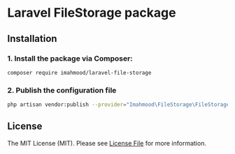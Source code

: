 # Laravel FileStorage package

## Installation
### 1. Install the package via Composer:

```
composer require imahmood/laravel-file-storage
```

### 2. Publish the configuration file
```bash
php artisan vendor:publish --provider="Imahmood\FileStorage\FileStorageServiceProvider"
```

## License

The MIT License (MIT). Please see [License File](LICENSE) for more information.
